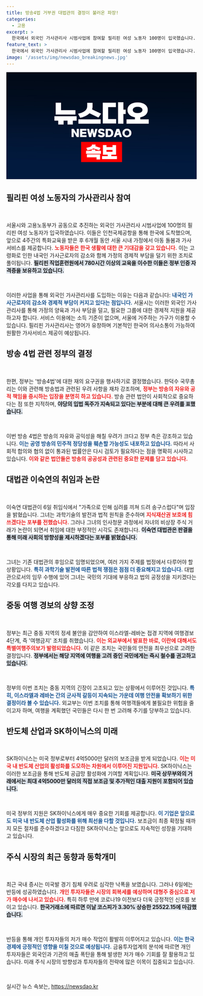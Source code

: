 ```yaml
---
title: 방송4법 거부권 대법관의 결정이 불러온 파장!
categories:
  - 고용
excerpt: >
  한국에서 외국인 가사관리사 시범사업에 참여할 필리핀 여성 노동자 100명이 입국했습니다. 이들은 4주간 교육 후 가정에 아동 돌봄과 가사 서비스를 제공하며, 고령화 문제 해결의 새로운 통로로 기대됩니다.
feature_text: >
  한국에서 외국인 가사관리사 시범사업에 참여할 필리핀 여성 노동자 100명이 입국했습니다. 이들은 4주간 교육 후 가정에 아동 돌봄과 가사 서비스를 제공하며, 고령화 문제 해결의 새로운 통로로 기대됩니다.
image: '/assets/img/newsdao_breakingnews.jpg'
---
```


<p><img src="/assets/img/newsdao_breakingnews.jpg" alt="implanttips 속보" /></p>

<h2 data-ke-size="size26">필리핀 여성 노동자의 가사관리사 참여</h2>

<p data-ke-size="size16">&nbsp;</p>

<p>서울시와 고용노동부가 공동으로 추진하는 외국인 가사관리사 시범사업에 100명의 필리핀 여성 노동자가 입국하였습니다. 이들은 인천국제공항을 통해 한국에 도착했으며, 앞으로 4주간의 특화교육을 받은 후 6개월 동안 서울 시내 가정에서 아동 돌봄과 가사 서비스를 제공합니다. <b><span style="color: #ee2323;">노동자들은 한국 생활에 대한 큰 기대감을 갖고 있습니다.</span></b> 이는 고령화로 인한 내국인 가사근로자의 감소와 함께 가정의 경제적 부담을 덜기 위한 조치로 풀이됩니다. <b><span style="background-color: #21538527;">필리핀 직업훈련원에서 780시간 이상의 교육을 이수한 이들은 정부 인증 자격증을 보유하고 있습니다.</span></b> </p>

<p data-ke-size="size16">&nbsp;</p>

<p>이러한 사업을 통해 외국인 가사관리사를 도입하는 이유는 다음과 같습니다: <b><span style="color: #1a5490;">내국인 가사근로자의 감소와 경제적 부담이 커지고 있다는 점입니다.</span></b> 서울시는 이러한 외국인 가사관리사를 통해 가정의 양육과 가사 부담을 덜고, 필요한 그룹에 대한 경제적 지원을 제공하고자 합니다. 서비스 이용에는 소득 기준이 없으며, 서울에 거주하는 가구가 이용할 수 있습니다. 필리핀 가사관리사는 영어가 유창하며 기본적인 한국어 의사소통이 가능하여 원활한 가사서비스 제공이 예상됩니다. </p>

<h2 data-ke-size="size26">방송 4법 관련 정부의 결정</h2>

<p data-ke-size="size16">&nbsp;</p>

<p>한편, 정부는 '방송4법'에 대한 재의 요구권을 행사하기로 결정했습니다. 한덕수 국무총리는 이와 관련해 방송법과 관련된 우려 사항을 재차 강조하며, <b><span style="color: #ee2323;">정부는 방송의 자유와 공적 책임을 중시하는 입장을 분명히 하고 있습니다.</span></b> 방송 관련 법안이 사회적으로 중요하다는 점 또한 지적하며, <b><span style="background-color: #21538527;">야당의 입법 독주가 지속되고 있다는 부분에 대해 큰 우려를 표했습니다.</span></b> </p>

<p data-ke-size="size16">&nbsp;</p>

<p>이번 방송 4법은 방송의 자유와 공익성을 해칠 우려가 크다고 정부 측은 강조하고 있습니다. <b><span style="color: #1a5490;">이는 공영 방송의 민주적 정당성을 훼손할 가능성도 내포하고 있습니다.</span></b> 따라서 사회적 합의와 협의 없이 통과된 법률안은 다시 검토가 필요하다는 점을 명확히 시사하고 있습니다. <b><span style="color: #ee2323;">이와 같은 법안들은 방송의 공공성과 관련된 중요한 문제를 담고 있습니다.</span></b> </p>

<h2 data-ke-size="size26">대법관 이숙연의 취임과 논란</h2>

<p data-ke-size="size16">&nbsp;</p>

<p>이숙연 대법관이 6일 취임식에서 "가족으로 인해 심려를 끼쳐 드려 송구스럽다"며 입장을 밝혔습니다. 그녀는 과학기술의 발전과 법적 원칙을 준수하며 <b><span style="color: #ee2323;">지식재산권 보호에 힘쓰겠다는 포부를 전했습니다.</span></b> 그러나 그녀의 인사청문 과정에서 자녀의 비상장 주식 거래가 논란이 되면서 취임에 대한 부정적인 시각도 존재합니다. <b><span style="background-color: #21538527;">이숙연 대법관은 판결을 통해 미래 사회의 방향성을 제시하겠다는 포부를 밝혔습니다.</span></b></p>

<p data-ke-size="size16">&nbsp;</p>

<p>그녀는 기존 대법관의 후임으로 임명되었으며, 여러 가지 주제를 법정에서 다루어야 할 상황입니다. <b><span style="color: #1a5490;">특히 과학기술 발전에 따른 법적 쟁점은 점점 더 중요해지고 있습니다.</span></b> 대법관으로서의 임무 수행에 있어 그녀는 국민의 기대에 부응하고 법의 공정성을 지키겠다는 각오를 다지고 있습니다. </p>

<h2 data-ke-size="size26">중동 여행 경보의 상향 조정</h2>

<p data-ke-size="size16">&nbsp;</p>

<p>정부는 최근 중동 지역의 정세 불안을 감안하여 이스라엘-레바논 접경 지역에 여행경보 4단계, 즉 '여행금지' 조치를 취했습니다. <b><span style="color: #ee2323;">이는 외교부에서 발표한 바로, 이란에 대해서도 특별여행주의보가 발령되었습니다.</span></b> 이 같은 조치는 국민들의 안전을 최우선으로 고려한 결정입니다. <b><span style="background-color: #21538527;">정부에서는 해당 지역에 여행을 고려 중인 국민에게는 즉시 철수를 권고하고 있습니다.</span></b> </p>

<p data-ke-size="size16">&nbsp;</p>

<p>정부의 이번 조치는 중동 지역의 긴장이 고조되고 있는 상황에서 이루어진 것입니다. <b><span style="color: #1a5490;">특히, 이스라엘과 레바논 간의 군사적 갈등이 지속되는 가운데 여행 안전을 확보하기 위한 결정이라 볼 수 있습니다.</span></b> 외교부는 이번 조치를 통해 여행객들에게 불필요한 위험을 줄이고자 하며, 여행을 계획했던 국민들은 다시 한 번 고려해 주기를 당부하고 있습니다. </p>

<h2 data-ke-size="size26">반도체 산업과 SK하이닉스의 미래</h2>

<p data-ke-size="size16">&nbsp;</p>

<p>SK하이닉스는 미국 정부로부터 4억5000만 달러의 보조금을 받게 되었습니다. <b><span style="color: #ee2323;">이는 미국 내 반도체 산업의 활성화를 도모하는 차원에서 이루어진 지원입니다.</span></b> SK하이닉스는 이러한 보조금을 통해 반도체 공급망 활성화에 기여할 계획입니다. <b><span style="background-color: #21538527;"> 미국 상무부와의 거래에서는 최대 4억5000만 달러의 직접 보조금 및 추가적인 대출 지원이 포함되어 있습니다.</span></b> </p>

<p data-ke-size="size16">&nbsp;</p>

<p>미국 정부의 지원은 SK하이닉스에게 매우 중요한 기회를 제공합니다. <b><span style="color: #1a5490;">이 기업은 앞으로도 미국 내 반도체 산업 활성화를 위해 최선을 다할 것입니다.</span></b> 보조금이 최종 확정될 때까지 모든 절차를 준수하겠다고 다짐한 SK하이닉스는 앞으로도 지속적인 성장을 기대하고 있습니다. </p>

<h2 data-ke-size="size26">주식 시장의 최근 동향과 동학개미</h2>

<p data-ke-size="size16">&nbsp;</p>

<p>최근 국내 증시는 미국발 경기 침체 우려로 심각한 낙폭을 보였습니다. 그러나 6일에는 반등에 성공하였습니다. <b><span style="color: #ee2323;">개인 투자자들은 시장의 회복세를 예상하며 대형주 중심으로 저가 매수에 나서고 있습니다.</span></b> 특히 하루 만에 코로나19 이전보다 더욱 긍정적인 신호를 보이고 있습니다. <b><span style="background-color: #21538527;">한국거래소에 따르면 이날 코스피가 3.30% 상승한 25522.15에 마감했습니다.</span></b> </p>

<p data-ke-size="size16">&nbsp;</p>

<p>반등을 통해 개인 투자자들의 저가 매수 작업이 활발히 이루어지고 있습니다. <b><span style="color: #1a5490;">이는 한국 경제에 긍정적인 영향을 미칠 것으로 예상됩니다.</span></b> 금융투자업계의 분석에 따르면 개인 투자자들은 외국인과 기관의 매출 폭탄을 통해 발생한 저가 매수 기회를 잘 활용하고 있습니다. 미래 주식 시장의 방향성과 투자자들의 전략에 많은 이목이 집중되고 있습니다. </p>

<p data-ke-size="size16">&nbsp;</p>
실시간 뉴스 속보는, <a href="https://newsdao.kr" rel="dofollow">https://newsdao.kr</a>



